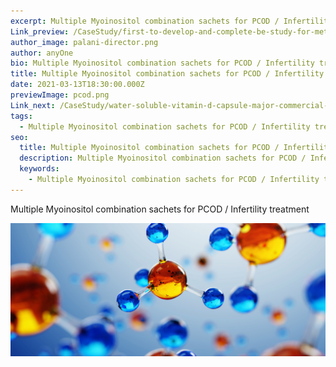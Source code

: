 ```yaml
---
excerpt: Multiple Myoinositol combination sachets for PCOD / Infertility treatment
Link_preview: /CaseStudy/first-to-develop-and-complete-be-study-for-metoprolol-ivabradine-hydrochloride-tablets-in-india-product-is-approved-by-central-drug-control-of-india/
author_image: palani-director.png
author: anyOne
bio: Multiple Myoinositol combination sachets for PCOD / Infertility treatment
title: Multiple Myoinositol combination sachets for PCOD / Infertility treatment
date: 2021-03-13T18:30:00.000Z
previewImage: pcod.png
Link_next: /CaseStudy/water-soluble-vitamin-d-capsule-major-commercial-success-for-client/
tags:
  - Multiple Myoinositol combination sachets for PCOD / Infertility treatment
seo:
  title: Multiple Myoinositol combination sachets for PCOD / Infertility treatment
  description: Multiple Myoinositol combination sachets for PCOD / Infertility treatment
  keywords:
    - Multiple Myoinositol combination sachets for PCOD / Infertility treatment
---
```

Multiple Myoinositol combination sachets for PCOD / Infertility treatment

![a](fbanner.png "a")